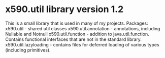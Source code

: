 # x590.util library version 1.2
This is a small library that is used in many of my projects.
Packages:
x590.util - shared util classes
x590.util.annotation - annotations, including Nullable and Notnull
x590.util.function - addition to java.util.function. Contains functional interfaces that are not in the standard library.
x590.util.lazyloading - contains files for deferred loading of various types (including primitives).
